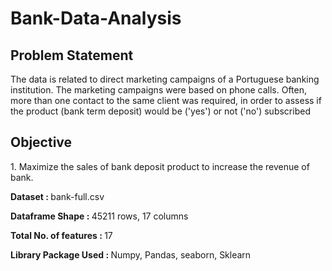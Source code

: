 # Bank-Data-Analysis

<h2> Problem Statement </h2>

The data is related to direct marketing campaigns of a Portuguese banking institution. The marketing campaigns were based on phone calls. Often, more than one contact to the same client was required, in order to assess if the product (bank term deposit) would be ('yes') or not ('no') subscribed 

<h2> Objective </h2>
1. Maximize the sales of bank deposit product to increase the revenue of bank.



<b> Dataset : </b>	bank-full.csv

<b> Dataframe Shape :	</b> 45211 rows, 17 columns

<b> Total No. of features	: </b> 17

<b> Library Package Used	: </b> Numpy, Pandas, seaborn, Sklearn

